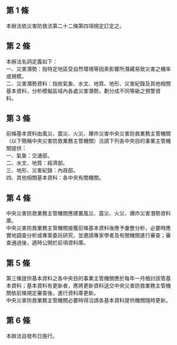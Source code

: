 第 1 條
-------
本辦法依災害防救法第二十二條第四項規定訂定之。

第 2 條
-------
本辦法名詞定義如下：  
一、災害潛勢：指特定地區受自然環境等因素影響所潛藏易致災害之機率  
    或規模。  
二、災害潛勢資料：指依氣象、水文、地質、地形、災害紀錄及其他相關  
    基本資料，分析模擬區域內各處災害潛勢，劃分成不同等級之預警資  
    料。

第 3 條
-------
前條基本資料由風災、震災、火災、爆炸災害中央災害防救業務主管機關  
（以下簡稱中央災害防救業務主管機關）洽請下列各中央目的事業主管機  
關提供：  
一、氣象：交通部。  
二、水文、地質：經濟部。  
三、地形、災害紀錄：內政部。  
四、其他相關基本資料：各中央有關機關。

第 4 條
-------
中央災害防救業務主管機關應建置風災、震災、火災、爆炸災害潛勢資料  
庫。  
中央災害防救業務主管機關接獲前條基本資料後應予彙整分析，必要時應  
實地調查分析或專案委託研究，並邀請專家學者及有關機關進行審查；審  
查通過後，適時公開於前項資料庫。

第 5 條
-------
第三條提供基本資料之各中央目的事業主管機關應於每年一月檢討該管基  
本資料；基本資料有更新者，應將更新資料送交中央災害防救業務主管機  
關依前條規定審查後，進行資料庫更新。  
中央災害防救業務主管機關必要時得洽請各基本資料提供機關隨時更新。

第 6 條
-------
本辦法自發布日施行。

